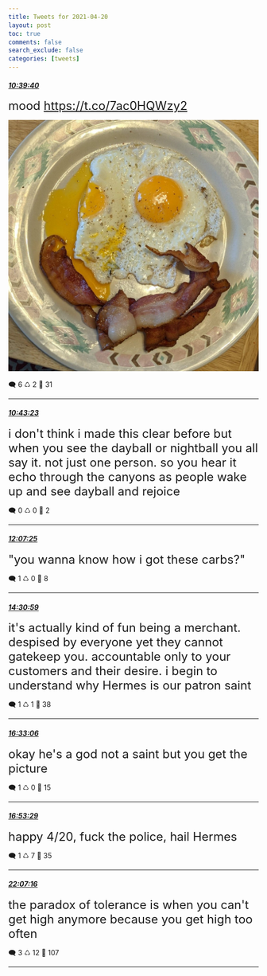 ```yaml
---
title: Tweets for 2021-04-20
layout: post
toc: true
comments: false
search_exclude: false
categories: [tweets]
---
```



#### <a href = "https://twitter.com/deepfates/status/1384547325360574466">*10:39:40*</a>

<font size="5">mood  https://t.co/7ac0HQWzy2</font>

![image from twitter](/images/EzbmdClVoAYL1LC.jpg)


🗨️ 6 ♺ 2 🤍  31   

---
    
#### <a href = "https://twitter.com/deepfates/status/1384548260644200454">*10:43:23*</a>

<font size="5">i don't think i made this clear before but when you see the dayball or nightball you all say it. not just one person.   so you hear it echo through the canyons as people wake up and see dayball and rejoice</font>



🗨️ 0 ♺ 0 🤍  2   

---
    
#### <a href = "https://twitter.com/deepfates/status/1384569407431581698">*12:07:25*</a>

<font size="5">"you wanna know how i got these carbs?"</font>



🗨️ 1 ♺ 0 🤍  8   

---
    
#### <a href = "https://twitter.com/deepfates/status/1384605536382033922">*14:30:59*</a>

<font size="5">it's actually kind of fun being a merchant. despised by everyone yet they cannot gatekeep you. accountable only to your customers and their desire. i begin to understand why Hermes is our patron saint</font>



🗨️ 1 ♺ 1 🤍  38   

---
    
#### <a href = "https://twitter.com/deepfates/status/1384636267896328195">*16:33:06*</a>

<font size="5">okay he's a god not a saint but you get the picture</font>



🗨️ 1 ♺ 0 🤍  15   

---
    
#### <a href = "https://twitter.com/deepfates/status/1384641397563674625">*16:53:29*</a>

<font size="5">happy 4/20, fuck the police, hail Hermes</font>



🗨️ 1 ♺ 7 🤍  35   

---
    
#### <a href = "https://twitter.com/deepfates/status/1384720364337438723">*22:07:16*</a>

<font size="5">the paradox of tolerance is when you can't get high anymore because you get high too often</font>



🗨️ 3 ♺ 12 🤍  107   

---
    
            

